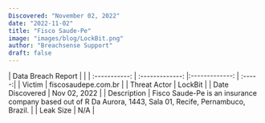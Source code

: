 ```yaml
---
Discovered: "November 02, 2022"
date: "2022-11-02"
title: "Fisco Saude-Pe"
image: "images/blog/LockBit.png"
author: "Breachsense Support"
draft: false
---
```


| Data Breach Report           |              | 
| :-----------: | :-------------:     |:-------------:    | :-----:|
| Victim      | fiscosaudepe.com.br      | 
| Threat Actor      | LockBit      | 
| Date Discovered      | Nov 02, 2022      | 
| Description      | Fisco Saude-Pe is an insurance company based out of R Da Aurora, 1443, Sala 01, Recife, Pernambuco, Brazil.      | 
| Leak Size      | N/A      | 

